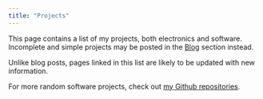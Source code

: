 ```yaml
---
title: "Projects"
---
```

This page contains a list of my projects, both electronics and software.
Incomplete and simple projects may be posted in the [Blog](/posts/) section
instead.

Unlike blog posts, pages linked in this list are likely to be updated with new
information.

For more random software projects, check out
[my Github repositories](https://github.com/ondras12345?tab=repositories).
